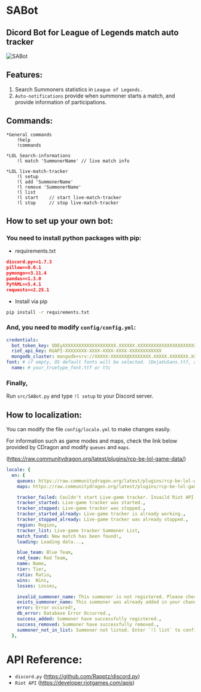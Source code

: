 # SABot
## Dicord Bot for League of Legends match auto tracker

![SABot](https://user-images.githubusercontent.com/69145799/108334673-853a4400-7215-11eb-96c6-7a3d6872e4eb.png)

## Features:

1. Search Summoners statistics in `League of Legends.`
2. `Auto-notifications` provide when summoner starts a match, and provide information of participations.

## Commands:
    *General commands
        !help
        !commands

    *LOL Search-informations
        !l match 'SummonerName' // live match info

    *LOL live-match-tracker
        !l setup
        !l add 'SummonerName'
        !l remove 'SummonerName'
        !l list
        !l start    // start live-match-tracker
        !l stop     // stop live-match-tracker

## How to set up your own bot:

### You need to install python packages with pip:

* requirements.txt
```json
discord.py==1.7.3
pillow==8.0.1
pymongo==3.11.4
pandas==1.3.0
PyYAML==5.4.1
requests==2.25.1
```

* Install via pip
```bash
pip install -r requirements.txt
```

### And, you need to modify `config/config.yml`:

```yml
credentials:
  bot_token_key: ODEyXXXXXXXXXXXXXXXXXXXX.XXXXXX.XXXXXXXXXXXXXXXXXXXXXXXXXXX
  riot_api_key: RGAPI-XXXXXXXX-XXXX-XXXX-XXXX-XXXXXXXXXXXX
  mongodb_cluster: mongodb+srv://XXXXX:XXXXXX@XXXXXXXX.XXXXX.XXXXXXX.XXX/XXXXXXXX?XXXXXXXXXXX=XXXX&X=XXXXXXXX
font: # if empty, OS default fonts will be selected. (DejaVuSans.ttf, arial.ttf, AppleSDGothicNeo.ttc)
  name: # your_truetype_font.ttf or ttc
```

### Finally,   

Run `src/SABot.py` and type `!l setup` to your Discord server.

## How to localization:

You can modify the file `config/locale.yml` to make changes easily.

For information such as game modes and maps, check the link below provided by CDragon and modify `queues` and `maps`.

(https://raw.communitydragon.org/latest/plugins/rcp-be-lol-game-data/)

```yaml
locale: {
  en: {
    queues: https://raw.communitydragon.org/latest/plugins/rcp-be-lol-game-data/global/default/v1/queues.json,
    maps: https://raw.communitydragon.org/latest/plugins/rcp-be-lol-game-data/global/default/v1/maps.json,

    tracker_failed: Couldn't start Live-game tracker. Invaild Riot API key.,
    tracker_started: Live-game tracker was started.,
    tracker_stopped: Live-game tracker was stopped.,
    tracker_started_already: Live-game tracker is already working.,
    tracker_stopped_already: Live-game tracker was already stopped.,
    region: Region,
    tracker_list: Live-game tracker Summoner List,
    match_found: New match has been found!,
    loading: Loading data...,

    blue_team: Blue Team,
    red_team: Red Team,
    name: Name,
    tier: Tier,
    ratio: Ratio,
    wins:  Wins,
    losses: Losses,

    invalid_summoner_name: This summoner is not registered. Please check spelling.,
    exists_summoner_name: This summoner was already added in your channel.,
    error: Error occured!,
    db_error: Database Error Occurred.,
    success_added: Summoner have successfully registered.,
    success_removed: Summoner have successfully removed.,
    summoner_not_in_list: Summoner not listed. Enter `!l list` to confirm.,
  },
```


# API Reference:
* `discord.py` (https://github.com/Rapptz/discord.py)
* `Riot API` (https://developer.riotgames.com/apis)
